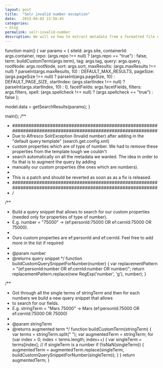 ```yaml
---
layout: post
title:  "Solr invalid number exception"
date:   2015-04-02 23:56:45
categories:
- blog
permalink: solr-invalid-number
description: We will se how to extract metadata from a formatted file name.
---
```



<import resource="classpath:/alfresco/templates/webscripts/org/alfresco/slingshot/search/search.lib.js">

 function main()
 {
   var params =
   {
     siteId: args.site,
     containerId: args.container,
     repo: (args.repo !== null) ? (args.repo == "true") : false,
     term: buildCustomTerm(args.term),
     tag: args.tag,
     query: args.query,
     rootNode: args.rootNode,
     sort: args.sort,
     maxResults: (args.maxResults !== null) ? parseInt(args.maxResults, 10) : DEFAULT_MAX_RESULTS,
     pageSize: (args.pageSize !== null) ? parseInt(args.pageSize, 10) : DEFAULT_PAGE_SIZE,
     startIndex: (args.startIndex !== null) ? parseInt(args.startIndex, 10) : 0,
     facetFields: args.facetFields,
     filters: args.filters,
     spell: (args.spellcheck !== null) ? (args.spellcheck == "true") : false
   };

   model.data = getSearchResults(params);
 }

main();
/**
 * ############################################################################################################
 * Due to Alfresco SolrException (Invalid number) after adding in the "default query template" (search.get.config.xml)
 * custom properties which are of type of number. We had to remove these properties from the template tough we couldn't
 * search automatically on all the metadata we wanted. The idea in order to fix that is to augment the query by adding
 * manually our custom properties (the ones which are numbers).
 *
 * This is a patch and should be reverted as soon as as a fix is released.
 * ############################################################################################################
 * /

 /**
 * Build a query snippet that allows to search for our custom properties (needed only for properties of type of number).
 * E.g. number = "75000" -> (ef:personId:75000 OR ef:cernId:75000 OR 75000).
 *
 * Ours custom properties are ef:personId and ef:cernId. Feel free to add more in the list if required
 *
 * @param number
 * @returns query snippet
 */
function buildCustomQuerySnippetForNumber(number)
{
  var replacementPattern = "(ef:personId:number OR ef:cernId:number OR number)";
  return replacementPattern.replace(new RegExp('number', 'g'), number);
}

/**
 * Got through all the single terms of stringTerm and then for each numbers we build a new query snippet that allows
 * to search for our fields.
 * E.g. stringTerm = "Mars 75000" -> Mars (ef:personId:75000 OR ef:cernId:75000 OR 75000)
 *
 * @param stringTerm
 * @returns augmented term
 */
function buildCustomTerm(stringTerm)
{
  var terms = stringTerm.split(" ");
  var augmentedTerm = stringTerm;
  for (var index = 0; index < terms.length; index++)
  {
    var singleTerm = terms[index];
    // if singleTerm is a number
    if (!isNaN(singleTerm))
    {
      augmentedTerm = augmentedTerm.replace(singleTerm, buildCustomQuerySnippetForNumber(singleTerm));
    }
  }
  return augmentedTerm;
}
